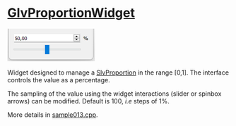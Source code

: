 # [GlvProportionWidget](/src/src_glove_add/GlvProportionWidget.h)

![GlvProportionWidget](../images/widgets/GlvProportionWidget.png)

Widget designed to manage a [SlvProportion](/src/src_sleeve/SlvProportion.h) in the range [0,1]. The interface controls the value as a percentage.

The sampling of the value using the widget interactions (slider or spinbox arrows) can be modified. Default is 100, *i.e* steps of 1%.

More details in [sample013.cpp](/src/src_samples/src_sample013/sample013.cpp).
